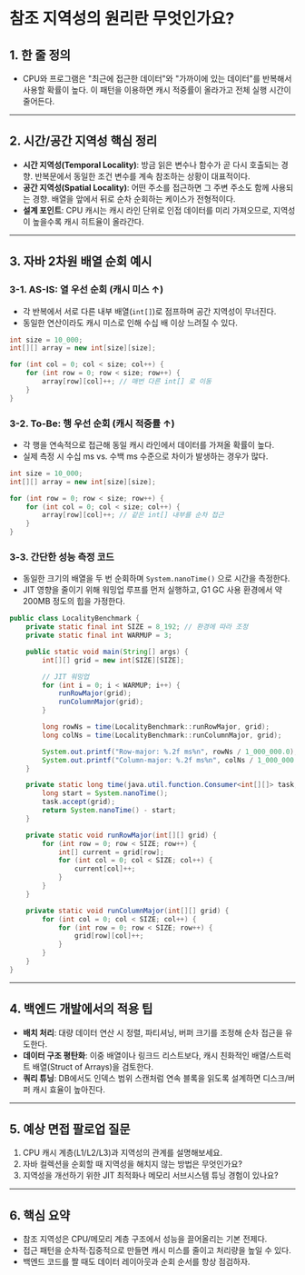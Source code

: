 # 참조 지역성의 원리란 무엇인가요?

## 1. 한 줄 정의
- CPU와 프로그램은 "최근에 접근한 데이터"와 "가까이에 있는 데이터"를 반복해서 사용할 확률이 높다. 이 패턴을 이용하면 캐시 적중률이 올라가고 전체 실행 시간이 줄어든다.

---

## 2. 시간/공간 지역성 핵심 정리
- **시간 지역성(Temporal Locality)**: 방금 읽은 변수나 함수가 곧 다시 호출되는 경향. 반복문에서 동일한 조건 변수를 계속 참조하는 상황이 대표적이다.
- **공간 지역성(Spatial Locality)**: 어떤 주소를 접근하면 그 주변 주소도 함께 사용되는 경향. 배열을 앞에서 뒤로 순차 순회하는 케이스가 전형적이다.
- **설계 포인트**: CPU 캐시는 캐시 라인 단위로 인접 데이터를 미리 가져오므로, 지역성이 높을수록 캐시 히트율이 올라간다.

---

## 3. 자바 2차원 배열 순회 예시
### 3-1. AS-IS: 열 우선 순회 (캐시 미스 ↑)
- 각 반복에서 서로 다른 내부 배열(`int[]`)로 점프하며 공간 지역성이 무너진다.
- 동일한 연산이라도 캐시 미스로 인해 수십 배 이상 느려질 수 있다.

```java
int size = 10_000;
int[][] array = new int[size][size];

for (int col = 0; col < size; col++) {
    for (int row = 0; row < size; row++) {
        array[row][col]++; // 매번 다른 int[] 로 이동
    }
}
```

### 3-2. To-Be: 행 우선 순회 (캐시 적중률 ↑)
- 각 행을 연속적으로 접근해 동일 캐시 라인에서 데이터를 가져올 확률이 높다.
- 실제 측정 시 수십 ms vs. 수백 ms 수준으로 차이가 발생하는 경우가 많다.

```java
int size = 10_000;
int[][] array = new int[size][size];

for (int row = 0; row < size; row++) {
    for (int col = 0; col < size; col++) {
        array[row][col]++; // 같은 int[] 내부를 순차 접근
    }
}
```

### 3-3. 간단한 성능 측정 코드
- 동일한 크기의 배열을 두 번 순회하며 `System.nanoTime()` 으로 시간을 측정한다.
- JIT 영향을 줄이기 위해 워밍업 루프를 먼저 실행하고, G1 GC 사용 환경에서 약 200MB 정도의 힙을 가정한다.

```java
public class LocalityBenchmark {
    private static final int SIZE = 8_192; // 환경에 따라 조정
    private static final int WARMUP = 3;

    public static void main(String[] args) {
        int[][] grid = new int[SIZE][SIZE];

        // JIT 워밍업
        for (int i = 0; i < WARMUP; i++) {
            runRowMajor(grid);
            runColumnMajor(grid);
        }

        long rowNs = time(LocalityBenchmark::runRowMajor, grid);
        long colNs = time(LocalityBenchmark::runColumnMajor, grid);

        System.out.printf("Row-major: %.2f ms%n", rowNs / 1_000_000.0);
        System.out.printf("Column-major: %.2f ms%n", colNs / 1_000_000.0);
    }

    private static long time(java.util.function.Consumer<int[][]> task, int[][] grid) {
        long start = System.nanoTime();
        task.accept(grid);
        return System.nanoTime() - start;
    }

    private static void runRowMajor(int[][] grid) {
        for (int row = 0; row < SIZE; row++) {
            int[] current = grid[row];
            for (int col = 0; col < SIZE; col++) {
                current[col]++;
            }
        }
    }

    private static void runColumnMajor(int[][] grid) {
        for (int col = 0; col < SIZE; col++) {
            for (int row = 0; row < SIZE; row++) {
                grid[row][col]++;
            }
        }
    }
}
```

---

## 4. 백엔드 개발에서의 적용 팁
- **배치 처리**: 대량 데이터 연산 시 정렬, 파티셔닝, 버퍼 크기를 조정해 순차 접근을 유도한다.
- **데이터 구조 평탄화**: 이중 배열이나 링크드 리스트보다, 캐시 친화적인 배열/스트럭트 배열(Struct of Arrays)을 검토한다.
- **쿼리 튜닝**: DB에서도 인덱스 범위 스캔처럼 연속 블록을 읽도록 설계하면 디스크/버퍼 캐시 효율이 높아진다.

---

## 5. 예상 면접 팔로업 질문
1. CPU 캐시 계층(L1/L2/L3)과 지역성의 관계를 설명해보세요.
2. 자바 컬렉션을 순회할 때 지역성을 해치지 않는 방법은 무엇인가요?
3. 지역성을 개선하기 위한 JIT 최적화나 메모리 서브시스템 튜닝 경험이 있나요?

---

## 6. 핵심 요약
- 참조 지역성은 CPU/메모리 계층 구조에서 성능을 끌어올리는 기본 전제다.
- 접근 패턴을 순차적·집중적으로 만들면 캐시 미스를 줄이고 처리량을 높일 수 있다.
- 백엔드 코드를 짤 때도 데이터 레이아웃과 순회 순서를 항상 점검하자.
